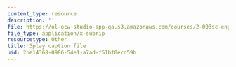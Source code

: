```yaml
---
content_type: resource
description: ''
file: https://ol-ocw-studio-app-qa.s3.amazonaws.com/courses/2-003sc-engineering-dynamics-fall-2011/2be14368098654e1a7adf51bf0ecd59b_NHedXxUO-Bg.vtt
file_type: application/x-subrip
resourcetype: Other
title: 3play caption file
uid: 2be14368-0986-54e1-a7ad-f51bf0ecd59b
---
```

